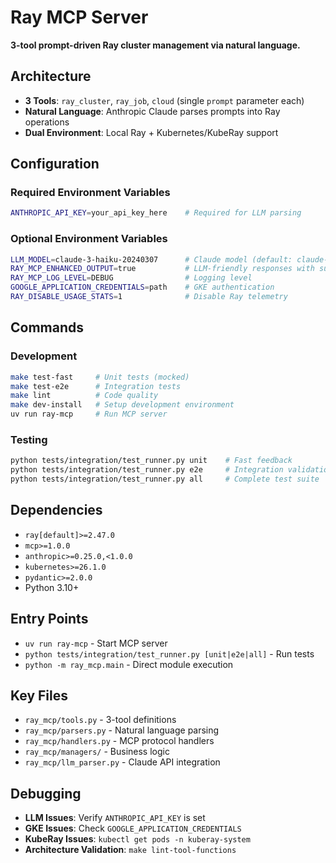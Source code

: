 # Ray MCP Server

**3-tool prompt-driven Ray cluster management via natural language.**

## Architecture
- **3 Tools**: `ray_cluster`, `ray_job`, `cloud` (single `prompt` parameter each)
- **Natural Language**: Anthropic Claude parses prompts into Ray operations
- **Dual Environment**: Local Ray + Kubernetes/KubeRay support

## Configuration

### Required Environment Variables
```bash
ANTHROPIC_API_KEY=your_api_key_here    # Required for LLM parsing
```

### Optional Environment Variables
```bash
LLM_MODEL=claude-3-haiku-20240307      # Claude model (default: claude-3-haiku-20240307)
RAY_MCP_ENHANCED_OUTPUT=true           # LLM-friendly responses with suggestions
RAY_MCP_LOG_LEVEL=DEBUG                # Logging level
GOOGLE_APPLICATION_CREDENTIALS=path    # GKE authentication
RAY_DISABLE_USAGE_STATS=1              # Disable Ray telemetry
```

## Commands

### Development
```bash
make test-fast     # Unit tests (mocked)
make test-e2e      # Integration tests
make lint          # Code quality
make dev-install   # Setup development environment
uv run ray-mcp     # Run MCP server
```

### Testing
```bash
python tests/integration/test_runner.py unit    # Fast feedback
python tests/integration/test_runner.py e2e     # Integration validation
python tests/integration/test_runner.py all     # Complete test suite
```

## Dependencies
- `ray[default]>=2.47.0`
- `mcp>=1.0.0` 
- `anthropic>=0.25.0,<1.0.0`
- `kubernetes>=26.1.0`
- `pydantic>=2.0.0`
- Python 3.10+

## Entry Points
- `uv run ray-mcp` - Start MCP server
- `python tests/integration/test_runner.py [unit|e2e|all]` - Run tests
- `python -m ray_mcp.main` - Direct module execution

## Key Files
- `ray_mcp/tools.py` - 3-tool definitions
- `ray_mcp/parsers.py` - Natural language parsing
- `ray_mcp/handlers.py` - MCP protocol handlers
- `ray_mcp/managers/` - Business logic
- `ray_mcp/llm_parser.py` - Claude API integration

## Debugging
- **LLM Issues**: Verify `ANTHROPIC_API_KEY` is set
- **GKE Issues**: Check `GOOGLE_APPLICATION_CREDENTIALS`
- **KubeRay Issues**: `kubectl get pods -n kuberay-system`
- **Architecture Validation**: `make lint-tool-functions`
